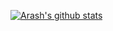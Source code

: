 [![Arash's github stats](https://github-readme-stats.vercel.app/api?username=arashout)](https://github.com/anuraghazra/github-readme-stats)
